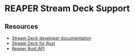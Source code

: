 # REAPER Stream Deck Support

## Resources

* [Stream Deck developer documentation](https://developer.elgato.com/documentation/stream-deck/sdk/overview/)
* [Stream Deck for Rust](https://github.com/mdonoughe/streamdeck-rs)
* [Reaper Rust API](https://github.com/helgoboss/reaper-rs)


